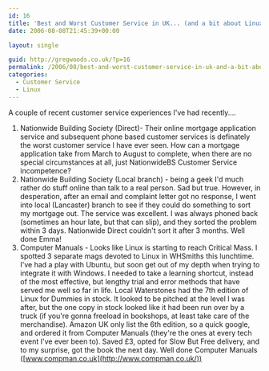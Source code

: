 ```yaml
---
id: 16
title: 'Best and Worst Customer Service in UK... (and a bit about Linux)'
date: 2006-08-08T21:45:39+00:00

layout: single

guid: http://gregwoods.co.uk/?p=16
permalink: /2006/08/best-and-worst-customer-service-in-uk-and-a-bit-about-linux/
categories:
  - Customer Service
  - Linux
---
```

A couple of recent customer service experiences I've had recently....
 
1. Nationwide Building Society (Direct)- Their online mortgage application service and subsequent phone based customer services is definately the worst customer service I have ever seen. How can a mortgage application take from March to August to complete, when there are no special circumstances at all, just NationwideBS Customer Service incompetence?
2. Nationwide Building Society (Local branch) - being a geek I'd much rather do stuff online than talk to a real person. Sad but true. However, in desperation, after an email and complaint letter got no response, I went into local (Lancaster) branch to see if they could do something to sort my mortgage out. The service was excellent. I was always phoned back (sometimes an hour late, but that can slip), and they sorted the problem within 3 days. Nationwide Direct couldn't sort it after 3 months. Well done Emma!
3. Computer Manuals - Looks like Linux is starting to reach Critical Mass. I spotted 3 separate mags devoted to Linux in WHSmiths this lunchtime. I've had a play with Ubuntu, but soon get out of my depth when trying to integrate it with Windows. I needed to take a learning shortcut, instead of the most effective, but lengthy trial and error methods that have served me well so far in life. Local Waterstones had the 7th edition of Linux for Dummies in stock. It looked to be pitched at the level I was after, but the one copy in stock looked like it had been run over by a truck (if you're gonna freeload in bookshops, at least take care of the merchandise). Amazon UK only list the 6th edition, so a quick google, and ordered it from Computer Manuals (they're the ones at every tech event I've ever been to). Saved £3, opted for Slow But Free delivery, and to my surprise, got the book the next day. Well done Computer Manuals ([www.compman.co.uk](http://www.compman.co.uk/))